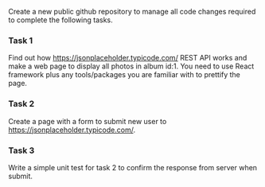 Create a new public github repository to manage all code changes required to complete the following tasks.

### Task 1
Find out how https://jsonplaceholder.typicode.com/ REST API works and make a web page to display all photos in album id:1. You need to use React framework plus any tools/packages you are familiar with to prettify the page.

### Task 2
Create a page with a form to submit new user to https://jsonplaceholder.typicode.com/.

### Task 3
Write a simple unit test for task 2 to confirm the response from server when submit.
